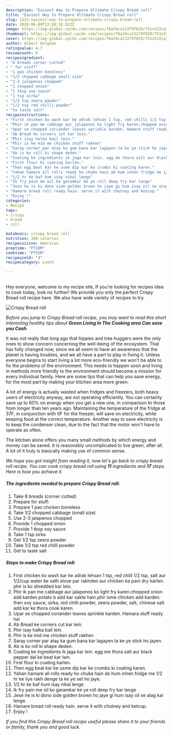 ```yaml
---
description: "Easiest Way to Prepare Ultimate Crispy Bread roll"
title: "Easiest Way to Prepare Ultimate Crispy Bread roll"
slug: 1222-easiest-way-to-prepare-ultimate-crispy-bread-roll
date: 2020-06-09T22:50:16.022Z
image: https://img-global.cpcdn.com/recipes/f8a34ca13279f029/751x532cq70/crispy-bread-roll-recipe-main-photo.jpg
thumbnail: https://img-global.cpcdn.com/recipes/f8a34ca13279f029/751x532cq70/crispy-bread-roll-recipe-main-photo.jpg
cover: https://img-global.cpcdn.com/recipes/f8a34ca13279f029/751x532cq70/crispy-bread-roll-recipe-main-photo.jpg
author: Albert Delgado
ratingvalue: 4.7
reviewcount: 9
recipeingredient:
- "8 breads corner cutted"
- " for stuff"
- "1 pao chicken boneless"
- "1/2 chopped cabbage small size"
- "2-3 jalapenos chopped"
- "1 chopped onion"
- "1 tbsp soy sauce"
- "1 tsp sirka"
- "1/2 tsp zeera powder"
- "1/2 tsp red chilli powder"
- "to taste salt"
recipeinstructions:
- "First chicken ko wash kar ke adrak lehsan 1 tsp, red chilli 1/2 tsp, salt aur 1/2/cup water ke sath stove par rakhden aur chicken ka pani dry karlen. phir is ko shredded kar lein."
- "Phir ik pan me cabbage aur jalapenos ko light fry karen.chopped onion add karden.potato b add kar sakte hain.phir isme chicken add karden. then soy sauce, sirka, red chilli powder, zeera powder, salt, chinese salt add kar ke thora cook karen."
- "Upar se chopped coriander leaves sprinkle karden. Hamara stuff ready hai"
- "Ab Bread ke corners cut kar lein."
- "Phir isay halka bail lein."
- "Phir is ke mid me chicken stuff rakhen"
- "Saray corner par atay ka gum bana kar lagayen.ta ke ye stick ho jayen."
- "Ab is ko roll ki shape deden."
- "Coating ke ingredients ik jaga kar lein. egg me thora salt aur black pepper dal ke beat kar lwn."
- "First flour ki coating karlen."
- "Then egg beat kar ke usme dip kar ke crumbs ki coating karen."
- "Yahan hamare all rolls ready ho chuke hain ab hum inhen fridge me 1/2 hr ke liye rakh denge ta ke ye set ho jaye."
- "1/2 hr ke baf hum isay nikal lenge"
- "Ik fry pain me oil ko garamkar ke ye roll deep fry kar lenge"
- "Jese he is ki dono side golden brown ho jaye gi hum isay oil se alag kar lenge."
- "Hamare bread roll ready hain. serve it with chutney and ketcup."
- "Enjoy !"
categories:
- Recipe
tags:
- crispy
- bread
- roll

katakunci: crispy bread roll 
nutrition: 260 calories
recipecuisine: American
preptime: "PT19M"
cooktime: "PT55M"
recipeyield: "3"
recipecategory: Lunch

---
```

<br>
Hey everyone, welcome to my recipe site, If you're looking for recipes idea to cook today, look no further! We provide you only the perfect Crispy Bread roll recipe here. We also have wide variety of recipes to try.
<br>


![Crispy Bread roll](https://img-global.cpcdn.com/recipes/f8a34ca13279f029/751x532cq70/crispy-bread-roll-recipe-main-photo.jpg)

<i>Before you jump to Crispy Bread roll recipe, you may want to read this short interesting healthy tips about 
<strong>Green Living In The Cooking area Can save you Cash</strong>.</i>
</br>

It was not really that long ago that hippies and tree huggers were the only ones to show concern concerning the well-being of the ecosystem. That has fully changed now, since we all seem to have an awareness that the planet is having troubles, and we all have a part to play in fixing it. Unless everyone begins to start living a lot more eco-friendly we won't be able to fix the problems of the environment. This needs to happen soon and living in methods more friendly to the environment should become a mission for every individual family. Here are some tips that can help you save energy, for the most part by making your kitchen area more green.

A lot of energy is actually wasted when fridges and freezers, both heavy users of electricity anyway, are not operating efficiently. You can certainly save up to 60% on energy when you get a new one, in comparison to those from longer than ten years ago. Maintaining the temperature of the fridge at 37F, in conjunction with 0F for the freezer, will save on electricity, while keeping food at the correct temperature. Another way to save electricity is to keep the condenser clean, due to the fact that the motor won't have to operate as often.

The kitchen alone offers you many small methods by which energy and money can be saved. It is reasonably uncomplicated to live green, after all. A lot of it truly is basically making use of common sense.


<i>We hope you got insight from reading it, now let's go back to crispy bread roll recipe. You can cook crispy bread roll using <strong>11</strong> ingredients and <strong>17</strong> steps. Here is how you achieve it.
</i>

##### The ingredients needed to prepare Crispy Bread roll:

1. Take 8 breads (corner cutted)
1. Prepare  for stuff:
1. Prepare 1 pao chicken boneless
1. Take 1/2 chopped cabbage (small size)
1. Use 2-3 jalapenos chopped
1. Provide 1 chopped onion
1. Provide 1 tbsp soy sauce
1. Take 1 tsp sirka
1. Get 1/2 tsp zeera powder
1. Take 1/2 tsp red chilli powder
1. Get to taste salt


##### Steps to make Crispy Bread roll:

1. First chicken ko wash kar ke adrak lehsan 1 tsp, red chilli 1/2 tsp, salt aur 1/2/cup water ke sath stove par rakhden aur chicken ka pani dry karlen. phir is ko shredded kar lein.
1. Phir ik pan me cabbage aur jalapenos ko light fry karen.chopped onion add karden.potato b add kar sakte hain.phir isme chicken add karden. then soy sauce, sirka, red chilli powder, zeera powder, salt, chinese salt add kar ke thora cook karen.
1. Upar se chopped coriander leaves sprinkle karden. Hamara stuff ready hai
1. Ab Bread ke corners cut kar lein.
1. Phir isay halka bail lein.
1. Phir is ke mid me chicken stuff rakhen
1. Saray corner par atay ka gum bana kar lagayen.ta ke ye stick ho jayen.
1. Ab is ko roll ki shape deden.
1. Coating ke ingredients ik jaga kar lein. egg me thora salt aur black pepper dal ke beat kar lwn.
1. First flour ki coating karlen.
1. Then egg beat kar ke usme dip kar ke crumbs ki coating karen.
1. Yahan hamare all rolls ready ho chuke hain ab hum inhen fridge me 1/2 hr ke liye rakh denge ta ke ye set ho jaye.
1. 1/2 hr ke baf hum isay nikal lenge
1. Ik fry pain me oil ko garamkar ke ye roll deep fry kar lenge
1. Jese he is ki dono side golden brown ho jaye gi hum isay oil se alag kar lenge.
1. Hamare bread roll ready hain. serve it with chutney and ketcup.
1. Enjoy !


<i>If you find this Crispy Bread roll recipe useful please share it to your friends or family, thank you and good luck.</i>
